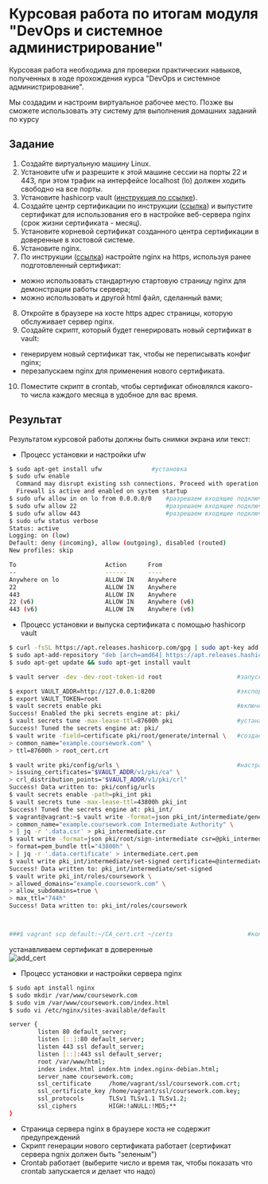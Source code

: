 # Курсовая работа по итогам модуля "DevOps и системное администрирование"

Курсовая работа необходима для проверки практических навыков, полученных в ходе прохождения курса "DevOps и системное администрирование".

Мы создадим и настроим виртуальное рабочее место. Позже вы сможете использовать эту систему для выполнения домашних заданий по курсу

## Задание

1. Создайте виртуальную машину Linux.
2. Установите ufw и разрешите к этой машине сессии на порты 22 и 443, при этом трафик на интерфейсе localhost (lo) должен ходить свободно на все порты.
3. Установите hashicorp vault ([инструкция по ссылке](https://learn.hashicorp.com/tutorials/vault/getting-started-install?in=vault/getting-started#install-vault)).
4. Cоздайте центр сертификации по инструкции ([ссылка](https://learn.hashicorp.com/tutorials/vault/pki-engine?in=vault/secrets-management)) и выпустите сертификат для использования его в настройке веб-сервера nginx (срок жизни сертификата - месяц).
5. Установите корневой сертификат созданного центра сертификации в доверенные в хостовой системе.
6. Установите nginx.
7. По инструкции ([ссылка](https://nginx.org/en/docs/http/configuring_https_servers.html)) настройте nginx на https, используя ранее подготовленный сертификат:
  - можно использовать стандартную стартовую страницу nginx для демонстрации работы сервера;
  - можно использовать и другой html файл, сделанный вами;
8. Откройте в браузере на хосте https адрес страницы, которую обслуживает сервер nginx.
9. Создайте скрипт, который будет генерировать новый сертификат в vault:
  - генерируем новый сертификат так, чтобы не переписывать конфиг nginx;
  - перезапускаем nginx для применения нового сертификата.
10. Поместите скрипт в crontab, чтобы сертификат обновлялся какого-то числа каждого месяца в удобное для вас время.

## Результат

Результатом курсовой работы должны быть снимки экрана или текст:

- Процесс установки и настройки ufw
```bash
$ sudo apt-get install ufw              #установка
$ sudo ufw enable
  Command may disrupt existing ssh connections. Proceed with operation (y|n)? y
  Firewall is active and enabled on system startup
$ sudo ufw allow in on lo from 0.0.0.0/0    #разрешаем входящие подключения на localhost
$ sudo ufw allow 22                         #разрешаем входящие подключения по любому порту 22
$ sudo ufw allow 443                        #разрешаем входящие подключения по любому порту 443
$ sudo ufw status verbose
Status: active
Logging: on (low)
Default: deny (incoming), allow (outgoing), disabled (routed)
New profiles: skip

To                         Action      From
--                         ------      ----
Anywhere on lo             ALLOW IN    Anywhere                  
22                         ALLOW IN    Anywhere                  
443                        ALLOW IN    Anywhere                  
22 (v6)                    ALLOW IN    Anywhere (v6)             
443 (v6)                   ALLOW IN    Anywhere (v6) 
```
- Процесс установки и выпуска сертификата с помощью hashicorp vault
```bash
$ curl -fsSL https://apt.releases.hashicorp.com/gpg | sudo apt-key add -                                  #устанавливаем hashicorp vault
$ sudo apt-add-repository "deb [arch=amd64] https://apt.releases.hashicorp.com $(lsb_release -cs) main"
$ sudo apt-get update && sudo apt-get install vault

$ vault server -dev -dev-root-token-id root                     #запускаем сервер vault в отдельной сессии

$ export VAULT_ADDR=http://127.0.0.1:8200                       #экспортируем переменные сред для адреса севрера хранилища и для проверки подлинности
$ export VAULT_TOKEN=root
$ vault secrets enable pki                                      #включем механизм pki
Success! Enabled the pki secrets engine at: pki/
$ vault secrets tune -max-lease-ttl=87600h pki                  #устаналиваем максимальное время выдачи сертификатов месяц
Success! Tuned the secrets engine at: pki/
$ vault write -field=certificate pki/root/generate/internal \   #создаем корневой сертификат, сохраняем как CA_cert.crt
> common_name="example.coursework.com" \
> ttl=87600h > root_cert.crt

$ vault write pki/config/urls \                                 #настраиваем URL-адреса центра сертификации и CRL
> issuing_certificates="$VAULT_ADDR/v1/pki/ca" \
> crl_distribution_points="$VAULT_ADDR/v1/pki/crl"
Success! Data written to: pki/config/urls
$ vault secrets enable -path=pki_int pki
$ vault secrets tune -max-lease-ttl=43800h pki_int
Success! Tuned the secrets engine at: pki_int/
$ vagrant@vagrant:~$ vault write -format=json pki_int/intermediate/generate/internal \
> common_name="example.coursework.com Intermediate Authority" \
> | jq -r '.data.csr' > pki_intermediate.csr
$ vault write -format=json pki/root/sign-intermediate csr=@pki_intermediate.csr \
> format=pem_bundle ttl="43800h" \
> | jq -r '.data.certificate' > intermediate.cert.pem
$ vault write pki_int/intermediate/set-signed certificate=@intermediate.cert.pem
Success! Data written to: pki_int/intermediate/set-signed
$ vault write pki_int/roles/coursework \
> allowed_domains="example.coursework.com" \
> allow_subdomains=true \
> max_ttl="744h"
Success! Data written to: pki_int/roles/coursework



###$ vagrant scp default:~/CA_cert.crt ~/certs                     #копируем сертификат на хостовую машину
```
устанавливаем сертификат в доверенные  
![add_cert](https://user-images.githubusercontent.com/87534423/149737701-31db6f33-4be7-40fd-bfbe-9e8a4e2fb79a.jpg)

- Процесс установки и настройки сервера nginx
```bash
$ sudo apt install nginx
$ sudo mkdir /var/www/coursework.com
$ sudo vim /var/www/coursework.com/index.html
$ sudo vi /etc/nginx/sites-available/default

server {
        listen 80 default_server;
        listen [::]:80 default_server;
        listen 443 ssl default_server;
        listen [::]:443 ssl default_server;
        root /var/www/html;
        index index.html index.htm index.nginx-debian.html;
        server_name coursework.com;
        ssl_certificate     /home/vagrant/ssl/coursework.com.crt;
        ssl_certificate_key /home/vagrant/ssl/coursework.com.key;
        ssl_protocols       TLSv1 TLSv1.1 TLSv1.2;
        ssl_ciphers         HIGH:!aNULL:!MD5;**
}


```

- Страница сервера nginx в браузере хоста не содержит предупреждений 
- Скрипт генерации нового сертификата работает (сертификат сервера ngnix должен быть "зеленым")
- Crontab работает (выберите число и время так, чтобы показать что crontab запускается и делает что надо)
